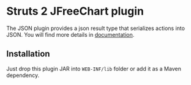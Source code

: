 # Struts 2 JFreeChart plugin
The JSON plugin provides a json result type that serializes actions into JSON.
You will find more details in [documentation](https://struts.apache.org/plugins/json/).

## Installation
Just drop this plugin JAR into `WEB-INF/lib` folder or add it as a Maven dependency.
